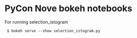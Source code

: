 # PyCon Nove bokeh notebooks

For running selection_istogram
```
 $ bokeh serve --show selection_istogram.py
